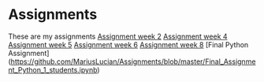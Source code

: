 # Assignments
These are my assignments
[Assignment week 2](https://github.com/MariusLucian/Assignments/blob/master/Assignment_week_2-checkpoint.ipynb)
[Assignment week 4](https://github.com/MariusLucian/Assignments/blob/master/Assignment_week_4.ipynb)
[Assignment week 5](https://github.com/MariusLucian/Assignments/blob/master/Assignment_week_5.ipynb)
[Assignment week 6](https://github.com/MariusLucian/Assignments/blob/master/assignment4.ipynb)
[Assignment week 8](https://github.com/MariusLucian/Assignments/blob/master/assignment5.ipynb)
[Final Python Assignment] (https://github.com/MariusLucian/Assignments/blob/master/Final_Assignment_Python_1_students.ipynb)
